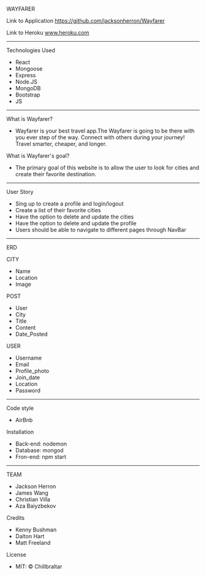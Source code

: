 WAYFARER

Link to Application
https://github.com/jacksonherron/Wayfarer



Link to Heroku
www.heroku.com

-------------------------------------------


Technologies Used
- React
- Mongoose
- Express
- Node.JS
- MongoDB
- Bootstrap
- JS

-------------------------------------------



What is Wayfarer?
- Wayfarer is your best travel app.The Wayfarer is going to be there with you ever step of the way. Connect with others during your journey! Travel smarter, cheaper, and longer. 


What is Wayfarer's goal?
- The primary goal of this website is to allow the user to look for cities and create their favorite destination. 

-----------------------------------------------------------------------------------
User Story
- Sing up to create a profile and login/logout
- Create a list of their favorite cities
- Have the option to delete and update the cities
- Have the option to delete and update the profile
- Users should be able to navigate to different pages through NavBar

----------------------------------------------------------------------------

ERD                                            

CITY 
- Name 
- Location 
- Image

POST 
- User 
- City
- Title
- Content 
- Date_Posted

USER 
- Username
- Email 
- Profile_photo 
- Join_date
- Location
- Password

----------------------------------------------------------------------------------------

Code style
- AirBnb


Installation
- Back-end: nodemon
- Database: mongod
- Fron-end: npm start
-------------------------------------------------------------------------------------------

TEAM
- Jackson Herron
- James Wang
- Christian Villa
- Aza Baiyzbekov


Credits
- Kenny Bushman
- Dalton Hart
- Matt Freeland


License
- MIT: © Chillbraltar







